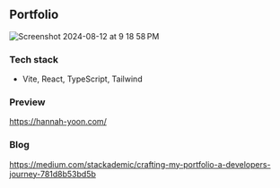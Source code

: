 ## Portfolio
![Screenshot 2024-08-12 at 9 18 58 PM](https://github.com/user-attachments/assets/8fdf59d4-bab0-430f-880e-2a7b5f19e8f1)


### Tech stack

- Vite, React, TypeScript, Tailwind

### Preview
https://hannah-yoon.com/


### Blog
https://medium.com/stackademic/crafting-my-portfolio-a-developers-journey-781d8b53bd5b

